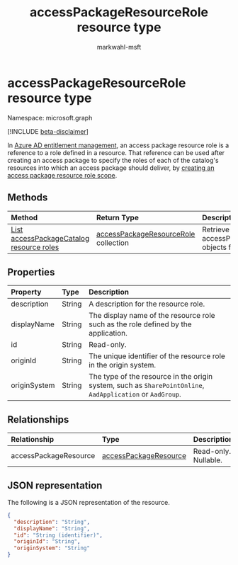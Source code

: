 ﻿---
title: "accessPackageResourceRole resource type"
description: "A reference to a role defined in a resource."
localization_priority: Normal
author: "markwahl-msft"
ms.prod: "microsoft-identity-platform"
doc_type: "resourcePageType"
---

# accessPackageResourceRole resource type

Namespace: microsoft.graph

[!INCLUDE [beta-disclaimer](../../includes/beta-disclaimer.md)]

In [Azure AD entitlement management](entitlementmanagement-root.md), an access package resource role is a reference to a role defined in a resource. That reference can be used after creating an access package to specify the roles of each of the catalog's resources into which an access package should deliver, by [creating an access package resource role scope](../api/accesspackage-post-accesspackageresourcerolescopes.md).

## Methods

| Method                                                                                                     | Return Type                                                          | Description                                                         |
| :--------------------------------------------------------------------------------------------------------- | :------------------------------------------------------------------- | :------------------------------------------------------------------ |
| [List accessPackageCatalog resource roles](../api/accesspackagecatalog-list-accesspackageresourceroles.md) | [accessPackageResourceRole](accesspackageresourcerole.md) collection | Retrieve a list of accessPackageResourceRole objects for a catalog. |

## Properties

| Property     | Type   | Description                                                                                                |
| :----------- | :----- | :--------------------------------------------------------------------------------------------------------- |
| description  | String | A description for the resource role.                                                                       |
| displayName  | String | The display name of the resource role such as the role defined by the application.                         |
| id           | String | Read-only.                                                                                                 |
| originId     | String | The unique identifier of the resource role in the origin system.                                           |
| originSystem | String | The type of the resource in the origin system, such as `SharePointOnline`, `AadApplication` or `AadGroup`. |

## Relationships

| Relationship          | Type                                              | Description          |
| :-------------------- | :------------------------------------------------ | :------------------- |
| accessPackageResource | [accessPackageResource](accesspackageresource.md) | Read-only. Nullable. |

## JSON representation

The following is a JSON representation of the resource.

<!-- {
  "blockType": "resource",
  "optionalProperties": [

  ],
  "@odata.type": "microsoft.graph.accessPackageResourceRole",
  "baseType": "",
  "keyProperty": "id"
}-->

```json
{
  "description": "String",
  "displayName": "String",
  "id": "String (identifier)",
  "originId": "String",
  "originSystem": "String"
}
```

<!-- uuid: 16cd6b66-4b1a-43a1-adaf-3a886856ed98
2019-02-04 14:57:30 UTC -->

<!-- {
  "type": "#page.annotation",
  "description": "accessPackageResourceRole resource",
  "keywords": "",
  "section": "documentation",
  "tocPath": ""
}-->
